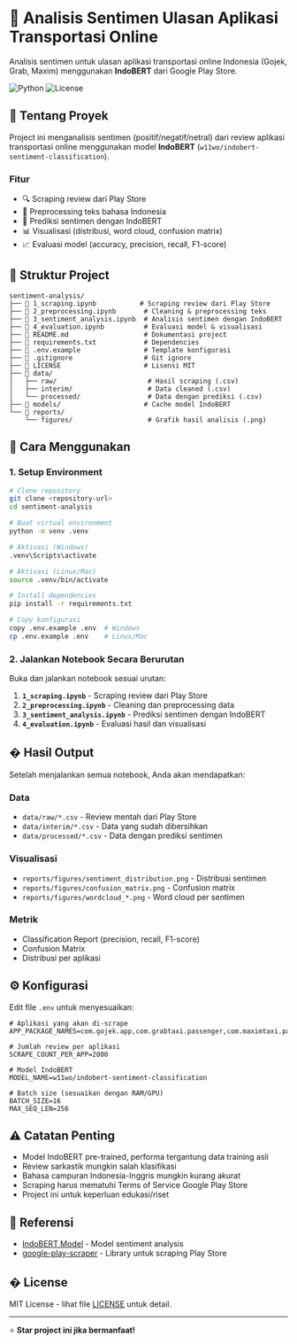 # 📱 Analisis Sentimen Ulasan Aplikasi Transportasi Online

Analisis sentimen untuk ulasan aplikasi transportasi online Indonesia (Gojek, Grab, Maxim) menggunakan **IndoBERT** dari Google Play Store.

![Python](https://img.shields.io/badge/python-3.10+-blue.svg)
![License](https://img.shields.io/badge/license-MIT-green.svg)

## 🎯 Tentang Proyek

Project ini menganalisis sentimen (positif/negatif/netral) dari review aplikasi transportasi online menggunakan model **IndoBERT** (`w11wo/indobert-sentiment-classification`).

### Fitur
- 🔍 Scraping review dari Play Store  
- 🧹 Preprocessing teks bahasa Indonesia
- 🤖 Prediksi sentimen dengan IndoBERT
- 📊 Visualisasi (distribusi, word cloud, confusion matrix)
- 📈 Evaluasi model (accuracy, precision, recall, F1-score)

## 📁 Struktur Project

```
sentiment-analysis/
├── 📓 1_scraping.ipynb           # Scraping review dari Play Store
├── 📓 2_preprocessing.ipynb       # Cleaning & preprocessing teks
├── 📓 3_sentiment_analysis.ipynb  # Analisis sentimen dengan IndoBERT
├── 📓 4_evaluation.ipynb          # Evaluasi model & visualisasi
├── 📄 README.md                   # Dokumentasi project
├── 📄 requirements.txt            # Dependencies
├── 📄 .env.example                # Template konfigurasi
├── 📄 .gitignore                  # Git ignore
├── 📄 LICENSE                     # Lisensi MIT
├── 📂 data/
│   ├── raw/                       # Hasil scraping (.csv)
│   ├── interim/                   # Data cleaned (.csv)
│   └── processed/                 # Data dengan prediksi (.csv)
├── 📂 models/                     # Cache model IndoBERT
└── 📂 reports/
    └── figures/                   # Grafik hasil analisis (.png)
```

## 🚀 Cara Menggunakan

### 1. Setup Environment

```bash
# Clone repository
git clone <repository-url>
cd sentiment-analysis

# Buat virtual environment
python -m venv .venv

# Aktivasi (Windows)
.venv\Scripts\activate

# Aktivasi (Linux/Mac)
source .venv/bin/activate

# Install dependencies
pip install -r requirements.txt

# Copy konfigurasi
copy .env.example .env  # Windows
cp .env.example .env    # Linux/Mac
```

### 2. Jalankan Notebook Secara Berurutan

Buka dan jalankan notebook sesuai urutan:

1. **`1_scraping.ipynb`** - Scraping review dari Play Store
2. **`2_preprocessing.ipynb`** - Cleaning dan preprocessing data
3. **`3_sentiment_analysis.ipynb`** - Prediksi sentimen dengan IndoBERT
4. **`4_evaluation.ipynb`** - Evaluasi hasil dan visualisasi

## � Hasil Output

Setelah menjalankan semua notebook, Anda akan mendapatkan:

### Data
- `data/raw/*.csv` - Review mentah dari Play Store
- `data/interim/*.csv` - Data yang sudah dibersihkan
- `data/processed/*.csv` - Data dengan prediksi sentimen

### Visualisasi
- `reports/figures/sentiment_distribution.png` - Distribusi sentimen
- `reports/figures/confusion_matrix.png` - Confusion matrix
- `reports/figures/wordcloud_*.png` - Word cloud per sentimen

### Metrik
- Classification Report (precision, recall, F1-score)
- Confusion Matrix
- Distribusi per aplikasi

## ⚙️ Konfigurasi

Edit file `.env` untuk menyesuaikan:

```env
# Aplikasi yang akan di-scrape
APP_PACKAGE_NAMES=com.gojek.app,com.grabtaxi.passenger,com.maximtaxi.passenger

# Jumlah review per aplikasi
SCRAPE_COUNT_PER_APP=2000

# Model IndoBERT
MODEL_NAME=w11wo/indobert-sentiment-classification

# Batch size (sesuaikan dengan RAM/GPU)
BATCH_SIZE=16
MAX_SEQ_LEN=256
```

## ⚠️ Catatan Penting

- Model IndoBERT pre-trained, performa tergantung data training asli
- Review sarkastik mungkin salah klasifikasi
- Bahasa campuran Indonesia-Inggris mungkin kurang akurat
- Scraping harus mematuhi Terms of Service Google Play Store
- Project ini untuk keperluan edukasi/riset

## 📝 Referensi

- [IndoBERT Model](https://huggingface.co/w11wo/indobert-sentiment-classification) - Model sentiment analysis
- [google-play-scraper](https://github.com/JoMingyu/google-play-scraper) - Library untuk scraping Play Store

## � License

MIT License - lihat file [LICENSE](LICENSE) untuk detail.

---

⭐ **Star project ini jika bermanfaat!**
